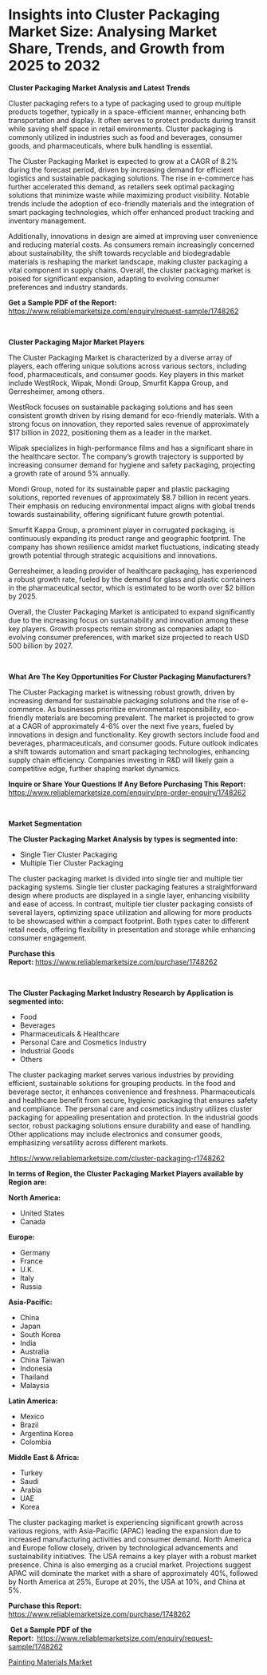 <p><h1>Insights into Cluster Packaging Market Size: Analysing Market Share, Trends, and Growth from 2025 to 2032</h1></p><p><strong>Cluster Packaging Market Analysis and Latest Trends</strong></p>
<p><p>Cluster packaging refers to a type of packaging used to group multiple products together, typically in a space-efficient manner, enhancing both transportation and display. It often serves to protect products during transit while saving shelf space in retail environments. Cluster packaging is commonly utilized in industries such as food and beverages, consumer goods, and pharmaceuticals, where bulk handling is essential.</p><p>The Cluster Packaging Market is expected to grow at a CAGR of 8.2% during the forecast period, driven by increasing demand for efficient logistics and sustainable packaging solutions. The rise in e-commerce has further accelerated this demand, as retailers seek optimal packaging solutions that minimize waste while maximizing product visibility. Notable trends include the adoption of eco-friendly materials and the integration of smart packaging technologies, which offer enhanced product tracking and inventory management. </p><p>Additionally, innovations in design are aimed at improving user convenience and reducing material costs. As consumers remain increasingly concerned about sustainability, the shift towards recyclable and biodegradable materials is reshaping the market landscape, making cluster packaging a vital component in supply chains. Overall, the cluster packaging market is poised for significant expansion, adapting to evolving consumer preferences and industry standards.</p></p>
<p><strong>Get a Sample PDF of the Report:&nbsp;</strong> <a href="https://www.reliablemarketsize.com/enquiry/request-sample/1748262?utm_campaign=3509&utm_medium=2&utm_source=Github&utm_content=ia&utm_term=05042025&utm_id=cluster-packaging">https://www.reliablemarketsize.com/enquiry/request-sample/1748262</a></p>
<p>&nbsp;</p>
<p><strong>Cluster Packaging Major Market Players</strong></p>
<p><p>The Cluster Packaging Market is characterized by a diverse array of players, each offering unique solutions across various sectors, including food, pharmaceuticals, and consumer goods. Key players in this market include WestRock, Wipak, Mondi Group, Smurfit Kappa Group, and Gerresheimer, among others.</p><p>WestRock focuses on sustainable packaging solutions and has seen consistent growth driven by rising demand for eco-friendly materials. With a strong focus on innovation, they reported sales revenue of approximately $17 billion in 2022, positioning them as a leader in the market.</p><p>Wipak specializes in high-performance films and has a significant share in the healthcare sector. The company’s growth trajectory is supported by increasing consumer demand for hygiene and safety packaging, projecting a growth rate of around 5% annually. </p><p>Mondi Group, noted for its sustainable paper and plastic packaging solutions, reported revenues of approximately $8.7 billion in recent years. Their emphasis on reducing environmental impact aligns with global trends towards sustainability, offering significant future growth potential.</p><p>Smurfit Kappa Group, a prominent player in corrugated packaging, is continuously expanding its product range and geographic footprint. The company has shown resilience amidst market fluctuations, indicating steady growth potential through strategic acquisitions and innovations.</p><p>Gerresheimer, a leading provider of healthcare packaging, has experienced a robust growth rate, fueled by the demand for glass and plastic containers in the pharmaceutical sector, which is estimated to be worth over $2 billion by 2025.</p><p>Overall, the Cluster Packaging Market is anticipated to expand significantly due to the increasing focus on sustainability and innovation among these key players. Growth prospects remain strong as companies adapt to evolving consumer preferences, with market size projected to reach USD 500 billion by 2027.</p></p>
<p>&nbsp;</p>
<p><strong>What Are The Key Opportunities For Cluster Packaging Manufacturers?</strong></p>
<p><p>The Cluster Packaging market is witnessing robust growth, driven by increasing demand for sustainable packaging solutions and the rise of e-commerce. As businesses prioritize environmental responsibility, eco-friendly materials are becoming prevalent. The market is projected to grow at a CAGR of approximately 4-6% over the next five years, fueled by innovations in design and functionality. Key growth sectors include food and beverages, pharmaceuticals, and consumer goods. Future outlook indicates a shift towards automation and smart packaging technologies, enhancing supply chain efficiency. Companies investing in R&D will likely gain a competitive edge, further shaping market dynamics.</p></p>
<p><strong>Inquire or Share Your Questions If Any Before Purchasing This Report:</strong> <a href="https://www.reliablemarketsize.com/enquiry/pre-order-enquiry/1748262?utm_campaign=3509&utm_medium=2&utm_source=Github&utm_content=ia&utm_term=05042025&utm_id=cluster-packaging">https://www.reliablemarketsize.com/enquiry/pre-order-enquiry/1748262</a></p>
<p>&nbsp;</p>
<p><strong>Market Segmentation</strong></p>
<p><strong>The Cluster Packaging Market Analysis by types is segmented into:</strong></p>
<p><ul><li>Single Tier Cluster Packaging</li><li>Multiple Tier Cluster Packaging</li></ul></p>
<p><p>The cluster packaging market is divided into single tier and multiple tier packaging systems. Single tier cluster packaging features a straightforward design where products are displayed in a single layer, enhancing visibility and ease of access. In contrast, multiple tier cluster packaging consists of several layers, optimizing space utilization and allowing for more products to be showcased within a compact footprint. Both types cater to different retail needs, offering flexibility in presentation and storage while enhancing consumer engagement.</p></p>
<p><strong>Purchase this Report:&nbsp;</strong><a href="https://www.reliablemarketsize.com/purchase/1748262?utm_campaign=3509&utm_medium=2&utm_source=Github&utm_content=ia&utm_term=05042025&utm_id=cluster-packaging">https://www.reliablemarketsize.com/purchase/1748262</a></p>
<p>&nbsp;</p>
<p><strong>The Cluster Packaging Market Industry Research by Application is segmented into:</strong></p>
<p><ul><li>Food</li><li>Beverages</li><li>Pharmaceuticals & Healthcare</li><li>Personal Care and Cosmetics Industry</li><li>Industrial Goods</li><li>Others</li></ul></p>
<p><p>The cluster packaging market serves various industries by providing efficient, sustainable solutions for grouping products. In the food and beverage sector, it enhances convenience and freshness. Pharmaceuticals and healthcare benefit from secure, hygienic packaging that ensures safety and compliance. The personal care and cosmetics industry utilizes cluster packaging for appealing presentation and protection. In the industrial goods sector, robust packaging solutions ensure durability and ease of handling. Other applications may include electronics and consumer goods, emphasizing versatility across different markets.</p></p>
<p><a href="https://www.reliablemarketsize.com/cluster-packaging-r1748262?utm_campaign=3509&utm_medium=2&utm_source=Github&utm_content=ia&utm_term=05042025&utm_id=cluster-packaging">&nbsp;https://www.reliablemarketsize.com/cluster-packaging-r1748262</a></p>
<p><strong>In terms of Region, the Cluster Packaging Market Players available by Region are:</strong></p>
<p>
    <p> <strong> North America: </strong>
        <ul>
            <li>United States</li>
            <li>Canada</li>
        </ul>
        </p> 
    <p> <strong> Europe: </strong>
        <ul>
            <li>Germany</li>
            <li>France</li>
            <li>U.K.</li>
            <li>Italy</li>
            <li>Russia</li>
        </ul>
        </p> 
    <p> <strong> Asia-Pacific: </strong>
        <ul>
            <li>China</li>
            <li>Japan</li>
            <li>South Korea</li>
            <li>India</li>
            <li>Australia</li>
            <li>China Taiwan</li>
            <li>Indonesia</li>
            <li>Thailand</li>
            <li>Malaysia</li>
        </ul>
        </p> 
    <p> <strong> Latin America: </strong>
        <ul>
            <li>Mexico</li>
            <li>Brazil</li>
            <li>Argentina Korea</li>
            <li>Colombia</li>
        </ul>
        </p> 
    <p> <strong> Middle East & Africa: </strong>
        <ul>
            <li>Turkey</li>
            <li>Saudi</li>
            <li>Arabia</li>
            <li>UAE</li>
            <li>Korea</li>
        </ul>
    </p>
    </p>
<p><p>The cluster packaging market is experiencing significant growth across various regions, with Asia-Pacific (APAC) leading the expansion due to increased manufacturing activities and consumer demand. North America and Europe follow closely, driven by technological advancements and sustainability initiatives. The USA remains a key player with a robust market presence. China is also emerging as a crucial market. Projections suggest APAC will dominate the market with a share of approximately 40%, followed by North America at 25%, Europe at 20%, the USA at 10%, and China at 5%.</p></p>
<p><strong>Purchase this Report: </strong><a href="https://www.reliablemarketsize.com/purchase/1748262?utm_campaign=3509&utm_medium=2&utm_source=Github&utm_content=ia&utm_term=05042025&utm_id=cluster-packaging">https://www.reliablemarketsize.com/purchase/1748262</a></p>
<p>&nbsp;<strong>Get a Sample PDF of the Report:&nbsp;&nbsp;</strong><a href="https://www.reliablemarketsize.com/enquiry/request-sample/1748262?utm_campaign=3509&utm_medium=2&utm_source=Github&utm_content=ia&utm_term=05042025&utm_id=cluster-packaging">https://www.reliablemarketsize.com/enquiry/request-sample/1748262</a></p>
<p><strong></strong></p>
<p><p><a href="https://github.com/siertnamba7u/Market-Research-Report-List-1/blob/main/painting-materials-market.md?utm_campaign=3509&utm_medium=2&utm_source=Github&utm_content=ia&utm_term=05042025&utm_id=cluster-packaging">Painting Materials Market</a></p></p>